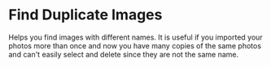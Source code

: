 # Find Duplicate Images
Helps you find images with different names. It is useful if you imported your photos more than once and now you have many copies of the same photos and can't easily select and delete since they are not the same name.
